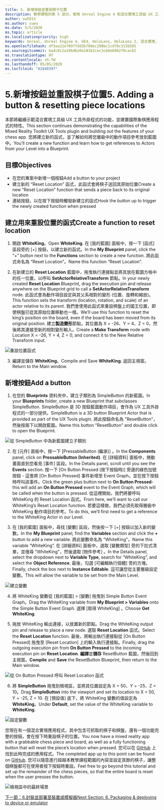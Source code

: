 ```yaml
---
title: 5. 新增按鈕並重設棋子位置
description: 教學課程的第 5 部分，使用 Unreal Engine 4 和混合實境工具組 UX 工具外掛程式來建置簡單的國際象棋應用程式
author: sw5813
ms.author: suwu
ms.date: 5/5/2020
ms.topic: article
ms.localizationpriority: high
keywords: Unreal, Unreal Engine 4, UE4, HoloLens, HoloLens 2, 混合實境, 教學課程, 開始使用, mrtk, uxt, UX 工具, 文件
ms.openlocfilehash: df5ea22e7097fdd3b788ec298bc1cd78c315b585
ms.sourcegitcommit: ba4c8c2a19bd6a9a181b2cec3cb8e0402f8cac62
ms.translationtype: HT
ms.contentlocale: zh-TW
ms.lasthandoff: 05/05/2020
ms.locfileid: "82840397"
---
```

# <a name="5-adding-a-button--resetting-piece-locations"></a><span data-ttu-id="a0b57-104">5.新增按鈕並重設棋子位置</span><span class="sxs-lookup"><span data-stu-id="a0b57-104">5. Adding a button & resetting piece locations</span></span>

<span data-ttu-id="a0b57-105">本節將繼續示範混合實境工具組 UX 工具外掛程式的功能，並建置國際象棋應用程式的特性。</span><span class="sxs-lookup"><span data-stu-id="a0b57-105">This section continues demonstrating the capabilities of the Mixed Reality Toolkit UX Tools plugin and building out the features of your chess app.</span></span> <span data-ttu-id="a0b57-106">您將建立新的函式，並了解如何將您層級中的動作項目參考放到藍圖中。</span><span class="sxs-lookup"><span data-stu-id="a0b57-106">You’ll create a new function and learn how to get references to Actors from your Level into a Blueprint.</span></span>

## <a name="objectives"></a><span data-ttu-id="a0b57-107">目標</span><span class="sxs-lookup"><span data-stu-id="a0b57-107">Objectives</span></span>

* <span data-ttu-id="a0b57-108">在您的專案中新增一個按鈕</span><span class="sxs-lookup"><span data-stu-id="a0b57-108">Add a button to your project</span></span>
* <span data-ttu-id="a0b57-109">建立新的 “Reset Location” 函式，此函式會將棋子送回其原始位置</span><span class="sxs-lookup"><span data-stu-id="a0b57-109">Create a new “Reset Location” function that sends a piece back to its original location</span></span>
* <span data-ttu-id="a0b57-110">連結按鈕，以在按下按鈕時觸發新建立的函式</span><span class="sxs-lookup"><span data-stu-id="a0b57-110">Hook the button up to trigger the newly created function when pressed</span></span>

## <a name="create-a-function-to-reset-location"></a><span data-ttu-id="a0b57-111">建立用來重設位置的函式</span><span class="sxs-lookup"><span data-stu-id="a0b57-111">Create a function to reset location</span></span>

1.  <span data-ttu-id="a0b57-112">開啟 **WhiteKing**。</span><span class="sxs-lookup"><span data-stu-id="a0b57-112">Open **WhiteKing**.</span></span> <span data-ttu-id="a0b57-113">在 [我的藍圖]  面板中，按一下 [函式]  區段旁的 [+] 按鈕，以建立新的函式。</span><span class="sxs-lookup"><span data-stu-id="a0b57-113">In the **My Blueprint** panel, click the “+” button next to the **Functions** section to create a new function.</span></span> <span data-ttu-id="a0b57-114">將此函式命名為 “Reset Location”。</span><span class="sxs-lookup"><span data-stu-id="a0b57-114">Name this function “Reset Location”.</span></span> 

2.  <span data-ttu-id="a0b57-115">在新建立的 **Reset Location** 藍圖中，拖曳執行連接點並將其放在藍圖方格中的任一位置，以呼叫 **SetActorRelativeTransform** 節點。</span><span class="sxs-lookup"><span data-stu-id="a0b57-115">In your newly created **Reset Location** Blueprint, drag the execution pin and release anywhere on the Blueprint grid to call a **SetActorRelativeTransform** node.</span></span> <span data-ttu-id="a0b57-116">此函式會為動作項目設定與其父系相對的變形 (位置、旋轉和縮放)。</span><span class="sxs-lookup"><span data-stu-id="a0b57-116">This function sets the transform (location, rotation, and scale) of an actor relative to its parent.</span></span> <span data-ttu-id="a0b57-117">我們會使用此函式來重設棋盤上的國王位置，即使棋盤已從其原始位置移動也一樣。</span><span class="sxs-lookup"><span data-stu-id="a0b57-117">We’ll use this function to reset the king’s position on the board, even if the board has been moved from its original position.</span></span> <span data-ttu-id="a0b57-118">建立**製造變形**節點，其位置為 X = -26、Y = 4、Z = 0，然後將其連接至新的相對變形輸入。</span><span class="sxs-lookup"><span data-stu-id="a0b57-118">Create a **Make Transform** node with Location X = -26, Y = 4, Z = 0, and connect it to the New Relative Transform input.</span></span> 

![重設位置函式](images/unreal-uxt/5-function.PNG)

3.  <span data-ttu-id="a0b57-120">編譯並儲存 **WhiteKing**。</span><span class="sxs-lookup"><span data-stu-id="a0b57-120">Compile and Save **WhiteKing**.</span></span> <span data-ttu-id="a0b57-121">返回主視窗。</span><span class="sxs-lookup"><span data-stu-id="a0b57-121">Return to the Main window.</span></span> 

## <a name="add-a-button"></a><span data-ttu-id="a0b57-122">新增按鈕</span><span class="sxs-lookup"><span data-stu-id="a0b57-122">Add a button</span></span>

1.  <span data-ttu-id="a0b57-123">在您的 **Blueprints** 資料夾中，建立子類別為 SimpleButton 的新藍圖。</span><span class="sxs-lookup"><span data-stu-id="a0b57-123">In your **Blueprints** folder, create a new Blueprint that subclasses SimpleButton.</span></span> <span data-ttu-id="a0b57-124">SimpleButton 是 3D 按鈕藍圖動作項目，會作為 UX 工具外掛程式的一部分提供。</span><span class="sxs-lookup"><span data-stu-id="a0b57-124">SimpleButton is a 3D button Blueprint Actor that is provided as part of the UX Tools plugin.</span></span> <span data-ttu-id="a0b57-125">將此按鈕命名為 "ResetButton"，然後按兩下以開啟藍圖。</span><span class="sxs-lookup"><span data-stu-id="a0b57-125">Name this button “ResetButton” and double click to open the Blueprint.</span></span> 

![從 SimpleButton 中為新藍圖建立子類別](images/unreal-uxt/5-subclass.PNG)

2.  <span data-ttu-id="a0b57-127">在 [元件]  面板中，按一下 [PressableButton (繼承)]  。</span><span class="sxs-lookup"><span data-stu-id="a0b57-127">In the **Components** panel, click on **PressableButton (Inherited)**.</span></span> <span data-ttu-id="a0b57-128">在 [詳細資料] 面板中，捲動畫面直到您看見 [事件]  區段。</span><span class="sxs-lookup"><span data-stu-id="a0b57-128">In the Details panel, scroll until you see the **Events** section.</span></span> <span data-ttu-id="a0b57-129">按一下 [On Button Pressed (按下按鈕時)]  旁邊的綠色加號按鈕 - 這會將 [On Button Pressed]  事件新增至 Event Graph，並在按下按鈕時呼叫該事件。</span><span class="sxs-lookup"><span data-stu-id="a0b57-129">Click the green plus button next to **On Button Pressed**- this will add an **On Button Pressed** event to the Event Graph, which will be called when the button is pressed.</span></span> <span data-ttu-id="a0b57-130">從這裡開始，我們將要呼叫 WhiteKing 的 Reset Location 函式。</span><span class="sxs-lookup"><span data-stu-id="a0b57-130">From here, we’ll want to call our WhiteKing’s Reset Location function.</span></span> <span data-ttu-id="a0b57-131">若要這樣做，我們必須先取得層級中 WhiteKing 動作項目的參考。</span><span class="sxs-lookup"><span data-stu-id="a0b57-131">To do this, we’ll first need to get a reference to the WhiteKing Actor in our Level.</span></span> 

3.  <span data-ttu-id="a0b57-132">在 [我的藍圖]  面板中，尋找 [變數]  區段，然後按一下 [+]  按鈕以加入新的變數。</span><span class="sxs-lookup"><span data-stu-id="a0b57-132">In the **My Blueprint** panel, find the **Variables** section and click the **+** button to add a new variable.</span></span> <span data-ttu-id="a0b57-133">將此變數命名為 "WhiteKing"。</span><span class="sxs-lookup"><span data-stu-id="a0b57-133">Name this variable “WhiteKing”.</span></span> <span data-ttu-id="a0b57-134">在 [詳細資料] 面板中，選取 [變數類型]  旁的下拉式清單，並搜尋 "WhiteKing"，然後選取 [物件參考]  。</span><span class="sxs-lookup"><span data-stu-id="a0b57-134">In the Details panel, select the dropdown next to **Variable Type**, search for “WhiteKing”, and select the **Object Reference**.</span></span> <span data-ttu-id="a0b57-135">最後，勾選 [可編輯執行個體]  旁的方塊。</span><span class="sxs-lookup"><span data-stu-id="a0b57-135">Finally, check the box next to **Instance Editable**.</span></span> <span data-ttu-id="a0b57-136">這可讓您從主要層級設定變數。</span><span class="sxs-lookup"><span data-stu-id="a0b57-136">This will allow the variable to be set from the Main Level.</span></span> 

![建立變數](images/unreal-uxt/5-var.PNG)

4.  <span data-ttu-id="a0b57-138">將 WhiteKing 變數從 [我的藍圖] > [變數]  拖曳到 Simple Button Event Graph。</span><span class="sxs-lookup"><span data-stu-id="a0b57-138">Drag the WhiteKing variable from **My Blueprint > Variables** onto the Simple Button Event Graph.</span></span> <span data-ttu-id="a0b57-139">選擇 [取得 WhiteKing]  。</span><span class="sxs-lookup"><span data-stu-id="a0b57-139">Choose **Get WhiteKing**.</span></span> 

5.  <span data-ttu-id="a0b57-140">拖放 WhiteKing 輸出連接，以放置新的節點。</span><span class="sxs-lookup"><span data-stu-id="a0b57-140">Drag the WhiteKing output pin and release to place a new node.</span></span> <span data-ttu-id="a0b57-141">選取 **Reset Location** 函式。</span><span class="sxs-lookup"><span data-stu-id="a0b57-141">Select the **Reset Location** function.</span></span> <span data-ttu-id="a0b57-142">最後，將輸出執行連接點從 [On Button Pressed]  拖曳至 [Reset Location]  上的輸入執行連接點。</span><span class="sxs-lookup"><span data-stu-id="a0b57-142">Finally, drag the outgoing execution pin from **On Button Pressed** to the incoming execution pin on **Reset Location**.</span></span> <span data-ttu-id="a0b57-143">**編譯**並**儲存** ResetButton 藍圖，然後回到主視窗。</span><span class="sxs-lookup"><span data-stu-id="a0b57-143">**Compile** and **Save** the ResetButton Blueprint, then return to the Main window.</span></span> 

![從 On Button Pressed 呼叫 Reset Location 函式](images/unreal-uxt/5-callresetloc.PNG)

6.  <span data-ttu-id="a0b57-145">將 **SimpleButton** 拖曳到檢視區，並將其位置設定為 X = 50、Y = -25、Z = 10。</span><span class="sxs-lookup"><span data-stu-id="a0b57-145">Drag **SimpleButton** into the viewport and set its location to X = 50, Y = -25, Z = 10.</span></span> <span data-ttu-id="a0b57-146">在 [預設值]  底下，將 WhiteKing 變數的值設定為 **WhiteKing**。</span><span class="sxs-lookup"><span data-stu-id="a0b57-146">Under **Default**, set the value of the WhiteKing variable to **WhiteKing**.</span></span>

![設定變數](images/unreal-uxt/5-buttonlevel.PNG)

<span data-ttu-id="a0b57-148">您現在有一個混合實境應用程式，其中包含可抓取的棋子和棋盤，還有一個功能完整的按鈕，會在按下時重設棋子的位置。</span><span class="sxs-lookup"><span data-stu-id="a0b57-148">You now have a mixed reality app with a grabbable chess piece and board, as well as a fully functioning button that will reset the piece’s location when pressed.</span></span> <span data-ttu-id="a0b57-149">您可以在 [GitHub](https://github.com/microsoft/MixedReality-Unreal-Samples/tree/master/ChessApp) 上找到此時完成的應用程式。</span><span class="sxs-lookup"><span data-stu-id="a0b57-149">The completed app up to this point can be found on [GitHub](https://github.com/microsoft/MixedReality-Unreal-Samples/tree/master/ChessApp).</span></span> <span data-ttu-id="a0b57-150">您可以隨意進行超越本教學課程範圍的內容並設定其餘的棋子，讓整個棋盤都可在使用者按下按鈕時重設。</span><span class="sxs-lookup"><span data-stu-id="a0b57-150">Feel free to go beyond this tutorial and set up the remainder of the chess pieces, so that the entire board is reset when the user presses the button.</span></span>

![檢視區中的最終場景](images/unreal-uxt/5-endscene.PNG)

[<span data-ttu-id="a0b57-152">下一節：6.封裝並部署至裝置或模擬器</span><span class="sxs-lookup"><span data-stu-id="a0b57-152">Next Section: 6. Packaging & deploying to device or emulator</span></span>](unreal-uxt-ch6.md)